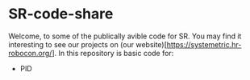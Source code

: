 # SR-code-share
Welcome, to some of the publically avible code for SR. You may find it interesting to see our projects on (our website)[https://systemetric.hr-robocon.org/]. In this repository is basic code for:
* PID
